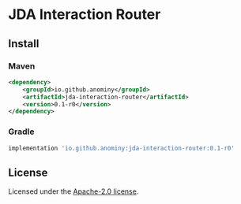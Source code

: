 # JDA Interaction Router

## Install
### Maven
```xml
<dependency>
    <groupId>io.github.anominy</groupId>
    <artifactId>jda-interaction-router</artifactId>
    <version>0.1-r0</version>
</dependency>
```
### Gradle
```groovy
implementation 'io.github.anominy:jda-interaction-router:0.1-r0'
```

## License
Licensed under the [Apache-2.0 license](./LICENSE).
